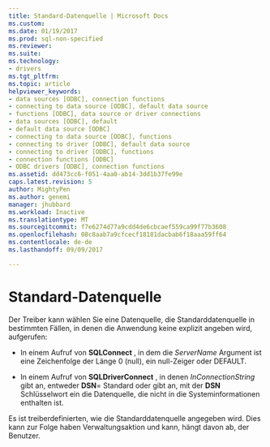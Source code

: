 ```yaml
---
title: Standard-Datenquelle | Microsoft Docs
ms.custom: 
ms.date: 01/19/2017
ms.prod: sql-non-specified
ms.reviewer: 
ms.suite: 
ms.technology:
- drivers
ms.tgt_pltfrm: 
ms.topic: article
helpviewer_keywords:
- data sources [ODBC], connection functions
- connecting to data source [ODBC], default data source
- functions [ODBC], data source or driver connections
- data sources [ODBC], default
- default data source [ODBC]
- connecting to data source [ODBC], functions
- connecting to driver [ODBC], default data source
- connecting to driver [ODBC], functions
- connection functions [ODBC]
- ODBC drivers [ODBC], connection functions
ms.assetid: dd473cc6-f051-4aa0-ab14-3dd1b37fe99e
caps.latest.revision: 5
author: MightyPen
ms.author: genemi
manager: jhubbard
ms.workload: Inactive
ms.translationtype: MT
ms.sourcegitcommit: f7e6274d77a9cdd4de6cbcaef559ca99f77b3608
ms.openlocfilehash: 08c8aab7a9cfcecf18181dacbab6f18aaa59ff64
ms.contentlocale: de-de
ms.lasthandoff: 09/09/2017

---
```

# <a name="default-data-source"></a>Standard-Datenquelle
Der Treiber kann wählen Sie eine Datenquelle, die Standarddatenquelle in bestimmten Fällen, in denen die Anwendung keine explizit angeben wird, aufgerufen:  
  
-   In einem Aufruf von **SQLConnect** , in dem die *ServerName* Argument ist eine Zeichenfolge der Länge 0 (null), ein null-Zeiger oder DEFAULT.  
  
-   In einem Aufruf von **SQLDriverConnect** , in denen *InConnectionString* gibt an, entweder **DSN**= Standard oder gibt an, mit der **DSN** Schlüsselwort ein die Datenquelle, die nicht in die Systeminformationen enthalten ist.  
  
 Es ist treiberdefinierten, wie die Standarddatenquelle angegeben wird. Dies kann zur Folge haben Verwaltungsaktion und kann, hängt davon ab, der Benutzer.

